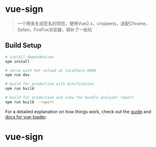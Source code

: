 # vue-sign

> 一个用来生成签名的项目，使用Vue2.x，cropperjs，适配Chrome，Safari，FireFox浏览器，填补了一些坑

## Build Setup

``` bash
# install dependencies
npm install

# serve with hot reload at localhost:8080
npm run dev

# build for production with minification
npm run build

# build for production and view the bundle analyzer report
npm run build --report
```

For a detailed explanation on how things work, check out the [guide](http://vuejs-templates.github.io/webpack/) and [docs for vue-loader](http://vuejs.github.io/vue-loader).
# vue-sign
